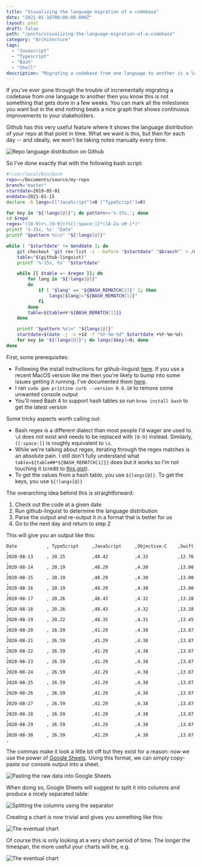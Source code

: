 ```yaml
---
title: "Visualizing the language migration of a codebase"
date: "2021-01-16T00:00:00.000Z"
layout: post
draft: false
path: "/posts/visualizing-the-language-migration-of-a-codebase"
category: "Architecture"
tags:
  - "Javascript"
  - "Typescript"
  - "Bash"
  - "Shell"
description: "Migrating a codebase from one language to another is a long journey. Using a simple shell script you can create a quick and useful visual."
---
```


If you've ever gone through the trouble of incrementally migrating a codebase from one language to another then you know this is not something that gets done in a few weeks. You can mark all the milestones you want but in the end nothing beats a nice graph that shows continuous improvements to your stakeholders.

Github has this very useful feature where it shows the language distribution of your repo at that point in time. What we want is this, but then for each day -- and ideally, we won't be taking notes manually every time.

![Repo language distribution on Github](./github.PNG)

So I've done exactly that with the following bash script:

```bash
#!/usr/local/bin/bash
repo=~/Documents/source/my-repo
branch="master"
startdate=2019-05-01
enddate=2021-01-15
declare -A langs=(["JavaScript"]=0 ["TypeScript"]=0)

for key in "${!langs[@]}"; do pattern+='%-15s,'; done
cd $repo
regex="([0-9]+\.[0-9]+)%[[:space:]]*([A-Za-z#-]*)"
printf '%-15s, %s' "Date"
printf "$pattern %s\n" "${!langs[@]}"

while [ "$startdate" != $enddate ]; do
    git checkout `git rev-list -1 --before "$startdate" "$branch"` > /dev/null 2>&1
    table="$(github-linguist)"
    printf '%-15s, %s' "$startdate"

    while [[ $table =~ $regex ]]; do
        for lang in "${!langs[@]}"
        do
            if [ "$lang" == "${BASH_REMATCH[2]}" ]; then
                langs[$lang]="${BASH_REMATCH[1]}"
            fi
        done
        table=${table##*${BASH_REMATCH[1]}}
    done

    printf "$pattern %s\n" "${langs[@]}"
    startdate=$(date -j -v +1d -f "%Y-%m-%d" $startdate +%Y-%m-%d)
    for key in "${!langs[@]}"; do langs[$key]=0; done
done
```

First, some prerequisites:
* Following the install instructions for github-linguist [here](https://github.com/github/linguist). If you use a recent MacOS version like me then you're likely to bump into some issues getting it running. I've documented them [here](https://github.com/github/linguist/issues/5147#issuecomment-761017609).
* I ran `sudo gem pristine curb --version 0.9.10` to remove some unwanted console output
* You'll need Bash 4 to support hash tables so run `brew install bash` to get the latest version

Some tricky aspects worth calling out: 
* Bash regex is a different dialect than most people I'd wager are used to. `\d` does not exist and needs to be replaced with `[0-9]` instead. Similarly, `[[:space:]]` is roughly equivalent to `\s`.
* While we're talking about regex, iterating through the regex matches is an absolute pain. I still don't fully understand what `table=${table##*${BASH_REMATCH[1]}}` does but it works so I'm not touching it (credit to [this gist](https://gist.github.com/PandaEox/5215e33dca9c14076eff)).
* To get the values from a hash table, you use `${langs[@]}`. To get the keys, you use `${!langs[@]}`

The overarching idea behind this is straightforward:

1. Check out the code at a given date
2. Run github-linguist to determine the language distribution
3. Parse the output and re-output it in a format that is better for us
4. Go to the next day and return to step 2

This will give you an output like this:

```
Date           , TypeScript     ,JavaScript     ,Objective-C    ,Swift          , 
2020-08-13     , 20.25          ,48.42          ,4.32           ,12.76          , 
2020-08-14     , 20.19          ,48.29          ,4.30           ,13.00          , 
2020-08-15     , 20.19          ,48.29          ,4.30           ,13.00          , 
2020-08-16     , 20.19          ,48.29          ,4.30           ,13.00          , 
2020-08-17     , 20.26          ,48.43          ,4.32           ,13.28          , 
2020-08-18     , 20.26          ,48.43          ,4.32           ,13.28          , 
2020-08-19     , 20.22          ,48.35          ,4.31           ,13.45          , 
2020-08-20     , 26.59          ,41.29          ,4.38           ,13.87          , 
2020-08-21     , 26.59          ,41.29          ,4.38           ,13.87          , 
2020-08-22     , 26.59          ,41.29          ,4.38           ,13.87          , 
2020-08-23     , 26.59          ,41.29          ,4.38           ,13.87          , 
2020-08-24     , 26.59          ,41.29          ,4.38           ,13.87          , 
2020-08-25     , 26.59          ,41.29          ,4.38           ,13.87          , 
2020-08-26     , 26.59          ,41.29          ,4.38           ,13.87          , 
2020-08-27     , 26.59          ,41.29          ,4.38           ,13.87          , 
2020-08-28     , 26.59          ,41.29          ,4.38           ,13.87          , 
2020-08-29     , 26.59          ,41.29          ,4.38           ,13.87          , 
2020-08-30     , 26.59          ,41.29          ,4.38           ,13.87          , 
```

The commas make it look a little bit off but they exist for a reason: now we use the power of [Google Sheets](https://support.google.com/a/users/answer/9308645?hl=en). Using this format, we can simply copy-paste our console output into a sheet. 

![Pasting the raw data into Google Sheets](./pasting.png)

When doing so, Google Sheets will suggest to split it into columns and produce a nicely separated table:

![Splitting the columns using the separator](./splitting.png)

Creating a chart is now trivial and gives you something like this:

![The eventual chart](./viewing.png)

Of course this is only looking at a very short period of time. The longer the timespan, the more useful your charts will be, e.g.

![The eventual chart](./bigchart.PNG)